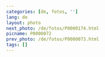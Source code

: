 ```yaml
---
categories: [de, fotos, '']
lang: de
layout: photo
next_photo: /de/fotos/P0000174.html
picname: P0000072
prev_photo: /de/fotos/P0000073.html
tags: []
---
```

